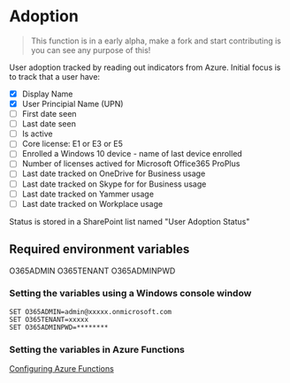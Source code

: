 
# Adoption
> This function  is in a early alpha, make a fork and start contributing is you can see any purpose of this!

User adoption tracked by reading out indicators from Azure. Initial focus is to track that a user have:

- [x] Display Name
- [x] User Principial Name (UPN)
- [ ] First date seen
- [ ] Last date seen
- [ ] Is active
- [ ] Core license: E1 or E3 or E5
- [ ] Enrolled a Windows 10 device - name of last device enrolled
- [ ] Number of licenses actived for Microsoft Office365 ProPlus
- [ ] Last date tracked on OneDrive for Business usage
- [ ] Last date tracked on Skype for  for Business usage
- [ ] Last date tracked on Yammer usage
- [ ] Last date tracked on Workplace usage

Status is stored in a SharePoint list named "User Adoption Status"

## Required environment variables

O365ADMIN
O365TENANT
O365ADMINPWD

### Setting the variables using a Windows console window

    SET O365ADMIN=admin@xxxxx.onmicrosoft.com
    SET O365TENANT=xxxxx
    SET O365ADMINPWD=********

### Setting the variables in Azure Functions
[Configuring Azure Functions](../_docs/CONFIGURE.md)

